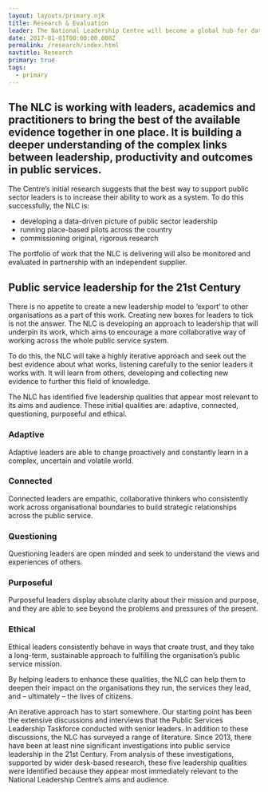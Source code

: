 ```yaml
---
layout: layouts/primary.njk
title: Research & Evaluation
leader: The National Leadership Centre will become a global hub for data-driven research on leadership in the public sector.
date: 2017-01-01T00:00:00.000Z
permalink: /research/index.html
navtitle: Research
primary: true
tags:
  - primary
---
```


<div class="container container--sm dbl-vertical-padding">

## The NLC is working with leaders, academics and practitioners to bring the best of the available evidence together in one place. It is building a deeper understanding of the complex links between leadership, productivity and outcomes in public services.

The Centre’s initial research suggests that the best way to support public sector leaders is to increase their ability to work as a system. To do this successfully, the NLC is:

- developing a data-driven picture of public sector leadership
- running place-based pilots across the country
- commissioning original, rigorous research

The portfolio of work that the NLC is delivering will also be monitored and evaluated in partnership with an independent supplier.

## Public service leadership for the 21st Century

There is no appetite to create a new leadership model to ‘export’ to other organisations as a part of this work. Creating new boxes for leaders to tick is not the answer. The NLC is developing an approach to leadership that will underpin its work, which aims to encourage a more collaborative way of working across the whole public service system.

To do this, the NLC will take a highly iterative approach and seek out the best evidence about what works, listening carefully to the senior leaders it works with. It will learn from others, developing and collecting new evidence to further this field of knowledge.

The NLC has identified five leadership qualities that appear most relevant to its aims and audience. These initial qualities are: adaptive, connected, questioning, purposeful and ethical.

### Adaptive
Adaptive leaders are able to change proactively and constantly learn in a complex, uncertain and volatile world.

### Connected
Connected leaders are empathic, collaborative thinkers who consistently work across organisational boundaries to build strategic relationships across the public service.

### Questioning
Questioning leaders are open minded and seek to understand the views and experiences of others.

### Purposeful
Purposeful leaders display absolute clarity about their mission and purpose, and they are able to see beyond the problems and pressures of the present.

### Ethical
Ethical leaders consistently behave in ways that create trust, and they take a long-term, sustainable approach to fulfilling the organisation’s public service mission.

By helping leaders to enhance these qualities, the NLC can help them to deepen their impact on the organisations they run, the services they lead, and – ultimately – the lives of citizens.

An iterative approach has to start somewhere. Our starting point has been the extensive discussions and interviews that the Public Services Leadership Taskforce conducted with senior leaders. In addition to these discussions, the NLC has surveyed a range of literature. Since 2013, there have been at least nine significant investigations into public service leadership in the 21st Century. From analysis of these investigations, supported by wider desk-based research, these five leadership qualities were identified because they appear most immediately relevant to the National Leadership Centre’s aims and audience.

</div>